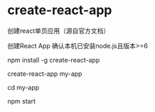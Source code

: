 # create-react-app
创建react单页应用（源自官方文档）

创建React App
确认本机已安装node.js且版本>=6

npm install -g create-react-app

create-react-app my-app

cd my-app

npm start
